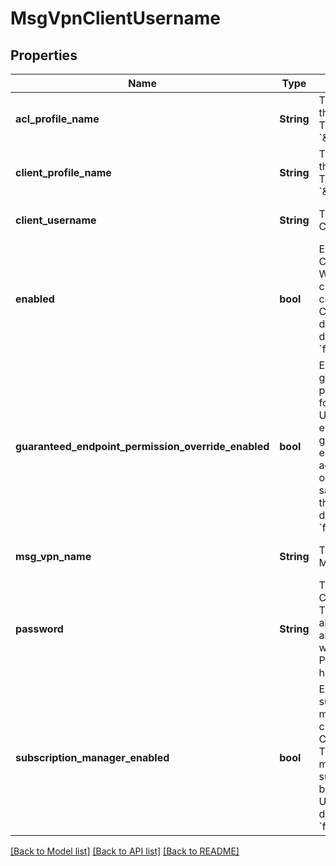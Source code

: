 # MsgVpnClientUsername

## Properties
Name | Type | Description | Notes
------------ | ------------- | ------------- | -------------
**acl_profile_name** | **String** | The ACL Profile of the Client Username. The default value is &#x60;\&quot;default\&quot;&#x60;. | [optional] [default to null]
**client_profile_name** | **String** | The Client Profile of the Client Username. The default value is &#x60;\&quot;default\&quot;&#x60;. | [optional] [default to null]
**client_username** | **String** | The name of the Client Username. | [optional] [default to null]
**enabled** | **bool** | Enable or disable the Client Username. When disabled, all clients currently connected as the Client Username are disconnected. The default value is &#x60;false&#x60;. | [optional] [default to null]
**guaranteed_endpoint_permission_override_enabled** | **bool** | Enable or disable guaranteed endpoint permission override for the Client Username. When enabled all guaranteed endpoints may be accessed, modified or deleted with the same permission as the owner. The default value is &#x60;false&#x60;. | [optional] [default to null]
**msg_vpn_name** | **String** | The name of the Message VPN. | [optional] [default to null]
**password** | **String** | The password for the Client Username. This attribute is absent from a GET and not updated when absent in a PUT. The default is to have no &#x60;password&#x60;. | [optional] [default to null]
**subscription_manager_enabled** | **bool** | Enable or disable the subscription management capability of the Client Username. This is the ability to manage subscriptions on behalf of other Client Usernames. The default value is &#x60;false&#x60;. | [optional] [default to null]

[[Back to Model list]](../README.md#documentation-for-models) [[Back to API list]](../README.md#documentation-for-api-endpoints) [[Back to README]](../README.md)


